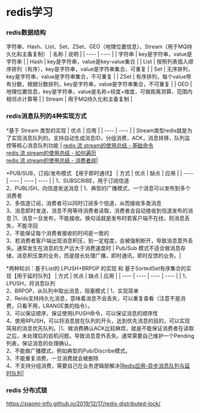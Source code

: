 # redis学习
### redis数据结构
字符串、Hash、List、Set、ZSet、GEO（地理位置信息）、Stream（用于MQ持久化和主备复制）
|  名称   | 说明  |
|  ----  | ----  |
| 字符串  | key是字符串，value是字符串 |
| Hash  | key是字符串，value是key-value集合 |
| List  | 按照列表插入顺序排列（有序），key是字符串，value是字符串集合，可重复 |
| Set  | 无序排列，key是字符串，value是字符串集合，不可重复 |
| ZSet  | 有序排列，每个value带有分数，根据分数排列，key是字符串，value是字符串集合，不可重复 |
| GEO  | 地理位置信息，key是字符串，value是名称+经度+维度，可做距离测算、范围内相邻点计算等 |
| Stream  | 用于MQ持久化和主备复制 |

### redis消息队列的4种实现方式

*基于 Stream 类型的实现
|  优点  | 应用  | 
|  ----  | ----  |
| Stream类型redis就是为了实现消息队列的。支持自动生成消息ID，分组消费，ACK，消息转移，队列监控等核心消息队列功能 |  [redis 流 stream的使用总结 - 基础命令](https://blog.csdn.net/yzf279533105/article/details/104157267) <br/> [redis 流 stream的使用总结 - 如何遍历](https://blog.csdn.net/yzf279533105/article/details/104213521) <br/> [redis 流 stream的使用总结 - 消费者组](https://blog.csdn.net/yzf279533105/article/details/104226529)|

*PUB/SUB，订阅/发布模式 【用于即时通讯】
|  方式   | 优点  |  缺点  | 应用  | 
|  ----  | ----  |  ----  | ----  |
| 1、SUBSCRIBE，用于订阅信道</br>2、PUBLISH，向信道发送消息  | 1、典型的广播模式，一个消息可以发布到多个消费者</br>2、多信道订阅，消费者可以同时订阅多个信道，从而接收多类消息</br>3、消息即时发送，消息不用等待消费者读取，消费者会自动接收到信道发布的消息 |1、消息一旦发布，不能接收。换句话就是发布时若客户端不在线，则消息丢失，不能寻回</br>2、不能保证每个消费者接收的时间是一致的</br>3、若消费者客户端出现消息积压，到一定程度，会被强制断开，导致消息意外丢失。通常发生在消息的生产远大于消费速度时 | Pub/Sub 模式不适合做消息存储，消息积压类的业务，而是擅长处理广播，即时通讯，即时反馈的业务。|

*两种轮训：基于List的 LPUSH+BRPOP 的实现 和 基于SortedSet有序集合的实现【用于延时队列】
|  方式   | 优点  |  缺点  | 应用  | 
|  ----  | ----  |  ----  | ----  | 
| 1、LPUSH，将消息队列</br>2、BRPOP，从队列中取出消息，阻塞模式 | 1、实现简单</br>2、Reids支持持久化消息，意味着消息不会丢失，可以重复查看（注意不是消费，只看不用，LRANGE类的指令）。</br>3、可以保证顺序，保证使用LPUSH命令，可以保证消息的顺序性</br>4、使用RPUSH，可以将消息放在队列的开头，达到优先消息的目的，可以实现简易的消息优先队列。|1、做消费确认ACK比较麻烦，就是不能保证消费者在读取之后，未处理后的宕机问题。导致消息意外丢失。通常需要自己维护一个Pending列表，保证消息的处理确认。</br>2、不能做广播模式，例如典型的Pub/Discribe模式。</br>3、不能重复消费，一旦消费就会被删除</br>4、不支持分组消费，需要自己在业务逻辑层解决|[Redis应用-异步消息队列与延时队列](https://mp.weixin.qq.com/s?__biz=MzI2NzMyMDQ0NQ==&mid=100000206&idx=1&sn=5e18a6aa07b43b107041444499eb2c77&chksm=6a81ecdc5df665caead4c7575bbb09ff2d72040b68239581264f3cfa69723397cb0dcbc0da85#rd)|


### redis 分布式锁
<https://xiaomi-info.github.io/2019/12/17/redis-distributed-lock/>
